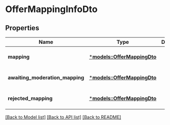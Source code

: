 # OfferMappingInfoDto

## Properties
Name | Type | Description | Notes
------------ | ------------- | ------------- | -------------
**mapping** | [***models::OfferMappingDto**](OfferMappingDTO.md) |  | [optional] [default to None]
**awaiting_moderation_mapping** | [***models::OfferMappingDto**](OfferMappingDTO.md) |  | [optional] [default to None]
**rejected_mapping** | [***models::OfferMappingDto**](OfferMappingDTO.md) |  | [optional] [default to None]

[[Back to Model list]](../README.md#documentation-for-models) [[Back to API list]](../README.md#documentation-for-api-endpoints) [[Back to README]](../README.md)


